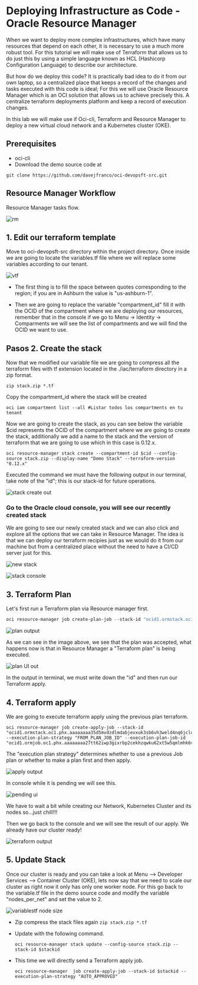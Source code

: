 # Deploying Infrastructure as Code - Oracle Resource Manager

When we want to deploy more complex infrastructures, which have many resources that depend on each other, it is necessary to use a much more robust tool. For this tutorial we will make use of Terraform that allows us to do just this by using a simple language known as HCL (Hashicorp Configuration Language) to describe our architecture.

But how do we deploy this code? It is practically bad idea to do it from our own laptop, so a centralized place that keeps a record of the changes and tasks executed with this code is ideal; For this we will use Oracle Resource Manager which is an OCI solution that allows us to achieve precisely this. A centralize terraform deployments platform and keep a record of execution changes.

In this lab we will make use if Oci-cli, Terraform and Resource Manager to deploy a new virtual cloud network and a Kubernetes cluster (OKE).

## Prerequisites

- oci-cli
- Download the demo source code at

```
git clone https://github.com/davejfranco/oci-devopsft-src.git
```
## Resource Manager Workflow

Resource Manager tasks flow.

![rm](/img/resourcemanager/resource_manager_workflow.jpg)

## 1. Edit our terraform template

Move to oci-devopsft-src directory within the project directory. Once inside we are going to locate the variables.tf file where we will replace some variables according to our tenant.

![vtf](/img/iac/variablestf.jpg)

- The first thing is to fill the space between quotes corresponding to the region; if you are in Ashburn the value is "us-ashburn-1".

- Then we are going to replace the variable "compartment_id" fill it with the OCID of the compartment where we are deploying our resources, remember that in the console if we go to Menu -> Identity -> Comparments we will see the list of compartments and we will find the OCID we want to use.


## Pasos 2. Create the stack

Now that we modified our variable file we are going to compress all the terraform files with tf extension located in the ./iac/terraform directory in a zip format.

```shell
zip stack.zip *.tf
```

Copy the compartment_id where the stack will be created

```
oci iam compartment list --all #Listar todos los compartments en tu tenant
```
Now we are going to create the stack, as you can see below the variable $cid represents the OCID of the compartment where we are going to create the stack, additionally we add a name to the stack and the version of terraform that we are going to use which in this case is 0.12.x.

```shell
oci resource-manager stack create --compartment-id $cid --config-source stack.zip --display-name "Demo Stack" --terraform-version "0.12.x"
```

Executed the command we must have the following output in our terminal, take note of the "id"; this is our stack-id for future operations.

![stack create out](/img/resourcemanager/create_stack_output.jpg)

### Go to the Oracle cloud console, you will see our recently created stack 

We are going to see our newly created stack and we can also click and explore all the options that we can take in Resource Manager. The idea is that we can deploy our terraform recipies just as we would do it from our machine but from a centralized place without the need to have a CI/CD server just for this.

![new stack](/img/resourcemanager/create_stack_output_ui.jpg)

![stack console](/img/resourcemanager/stack_created_dashboard.jpg)

## 3. Terraform Plan

Let's first run a Terraform plan via Resource manager first.

   ```powershell
 oci resource-manager job create-plan-job --stack-id "ocid1.ormstack.oc1.phx.aaaaaaaa35d5mvdzdlmdabjevxuk3sb6vh3weld4nq6jcldnv5fw5fdhnvqq"
   ```

   ![plan output](/img/resourcemanager/terminal_plan_stack_output.jpg)

As we can see in the image above, we see that the plan was accepted, what happens now is that in Resource Manager a "Terraform plan" is being executed.

![plan UI out](/img/resourcemanager/plan_stack_output.jpg)

In the output in terminal, we must write down the "id" and then run our Terraform apply.

## 4. Terraform apply

We are going to execute terraform apply using the previous plan terraform.

   ```shell
oci resource-manager job create-apply-job --stack-id "ocid1.ormstack.oc1.phx.aaaaaaaa35d5mvdzdlmdabjevxuk3sb6vh3weld4nq6jcldnv5fw5fdhnvqq" --execution-plan-strategy "FROM_PLAN_JOB_ID" --execution-plan-job-id "ocid1.ormjob.oc1.phx.aaaaaaaa27tt62iwp3gixrbp2cekhzqwku62xt5w5qmlmhk6vrozlwsvvzoa"
   ```

The "execution plan strategy" determines whether to use a previous Job plan or whether to make a plan first and then apply.

![apply output](/img/resourcemanager/terminal_appy_stack_output.jpg)

In console while it is pending we will see this.

![pending ui](/img/resourcemanager/apply_stack_output_pending.jpg)

We have to wait a bit while creating our Network, Kubernetes Cluster and its nodes so...just chill!!!

Then we go back to the console and we will see the result of our apply. We already have our cluster ready!

![terraform output](/img/resourcemanager/apply_stack_output_success.jpg)

## 5. Update Stack

Once our cluster is ready and you can take a look at Menu --> Developer Services --> Container Cluster (OKE), lets now say that we need to scale our cluster as right now it only has only one worker node. For this go back to the variable.tf file in the demo source code and modify the variable "nodes_per_net" and set the value to 2.

![variablestf node size](/img/resourcemanager/var_nodes.jpg)

- Zip compress the stack files again ```zip stack.zip *.tf```

- Update with the following command.

  ```shell
  oci resource-manager stack update --config-source stack.zip --stack-id $stackid
  ```

- This time we will directly send a Terraform apply job.

  ```shell
  oci resource-manager  job create-apply-job --stack-id $stackid --execution-plan-strategy "AUTO_APPROVED"
  ```
